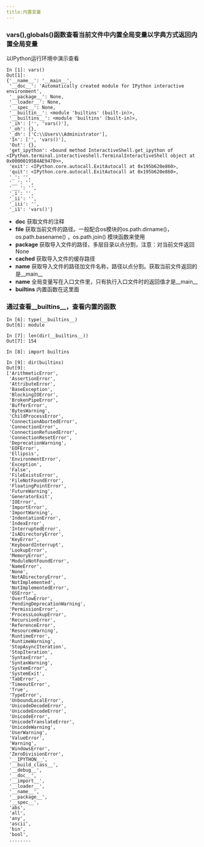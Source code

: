 ```yaml
---
title:内置变量
---
```


### vars(),globals()函数查看当前文件中内置全局变量以字典方式返回内置全局变量

以IPython运行环境中演示查看
~~~shell
In [1]: vars()
Out[1]:
{'__name__': '__main__',
 '__doc__': 'Automatically created module for IPython interactive environment',
 '__package__': None,
 '__loader__': None,
 '__spec__': None,
 '__builtin__': <module 'builtins' (built-in)>,
 '__builtins__': <module 'builtins' (built-in)>,
 '_ih': ['', 'vars()'],
 '_oh': {},
 '_dh': ['C:\\Users\\Administrator'],
 'In': ['', 'vars()'],
 'Out': {},
 'get_ipython': <bound method InteractiveShell.get_ipython of <IPython.terminal.interactiveshell.TerminalInteractiveShell object at 0x00000195B4AE9470>>,
 'exit': <IPython.core.autocall.ExitAutocall at 0x195b620e860>,
 'quit': <IPython.core.autocall.ExitAutocall at 0x195b620e860>,
 '_': '',
 '__': '',
 '___': '',
 '_i': '',
 '_ii': '',
 '_iii': '',
 '_i1': 'vars()'}
~~~

* __doc__ 	获取文件的注释 
* __file__ 	获取当前文件的路径。一般配合os模块的os.path.dirname()，os.path.basename() ，os.path.join() 模块函数来使用
* __package__   获取导入文件的路径，多层目录以点分割，注意：对当前文件返回None
* __cached__	获取导入文件的缓存路径
* __name__   	获取导入文件的路径加文件名称，路径以点分割。获取当前文件返回的是__main__
* __name__  	全局变量写在入口文件里，只有执行入口文件时的返回值才是__main__
* __builtins__  内置函数在这里面

### 通过查看__builtins__，查看内置的函数

~~~shell
In [6]: type(__builtins__)
Out[6]: module

In [7]: len(dir(__builtins__))
Out[7]: 154

In [8]: import builtins

In [9]: dir(builtins)
Out[9]:
['ArithmeticError',
 'AssertionError',
 'AttributeError',
 'BaseException',
 'BlockingIOError',
 'BrokenPipeError',
 'BufferError',
 'BytesWarning',
 'ChildProcessError',
 'ConnectionAbortedError',
 'ConnectionError',
 'ConnectionRefusedError',
 'ConnectionResetError',
 'DeprecationWarning',
 'EOFError',
 'Ellipsis',
 'EnvironmentError',
 'Exception',
 'False',
 'FileExistsError',
 'FileNotFoundError',
 'FloatingPointError',
 'FutureWarning',
 'GeneratorExit',
 'IOError',
 'ImportError',
 'ImportWarning',
 'IndentationError',
 'IndexError',
 'InterruptedError',
 'IsADirectoryError',
 'KeyError',
 'KeyboardInterrupt',
 'LookupError',
 'MemoryError',
 'ModuleNotFoundError',
 'NameError',
 'None',
 'NotADirectoryError',
 'NotImplemented',
 'NotImplementedError',
 'OSError',
 'OverflowError',
 'PendingDeprecationWarning',
 'PermissionError',
 'ProcessLookupError',
 'RecursionError',
 'ReferenceError',
 'ResourceWarning',
 'RuntimeError',
 'RuntimeWarning',
 'StopAsyncIteration',
 'StopIteration',
 'SyntaxError',
 'SyntaxWarning',
 'SystemError',
 'SystemExit',
 'TabError',
 'TimeoutError',
 'True',
 'TypeError',
 'UnboundLocalError',
 'UnicodeDecodeError',
 'UnicodeEncodeError',
 'UnicodeError',
 'UnicodeTranslateError',
 'UnicodeWarning',
 'UserWarning',
 'ValueError',
 'Warning',
 'WindowsError',
 'ZeroDivisionError',
 '__IPYTHON__',
 '__build_class__',
 '__debug__',
 '__doc__',
 '__import__',
 '__loader__',
 '__name__',
 '__package__',
 '__spec__',
 'abs',
 'all',
 'any',
 'ascii',
 'bin',
 'bool',
 ........
~~~
 